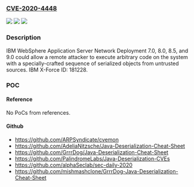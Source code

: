 ### [CVE-2020-4448](https://cve.mitre.org/cgi-bin/cvename.cgi?name=CVE-2020-4448)
![](https://img.shields.io/static/v1?label=Product&message=WebSphere%20Application%20Server&color=blue)
![](https://img.shields.io/static/v1?label=Version&message=n%2Fa&color=blue)
![](https://img.shields.io/static/v1?label=Vulnerability&message=Gain%20Access&color=brighgreen)

### Description

IBM WebSphere Application Server Network Deployment 7.0, 8.0, 8.5, and 9.0 could allow a remote attacker to execute arbitrary code on the system with a specially-crafted sequence of serialized objects from untrusted sources. IBM X-Force ID: 181228.

### POC

#### Reference
No PoCs from references.

#### Github
- https://github.com/ARPSyndicate/cvemon
- https://github.com/AdeliaNitzsche/Java-Deserialization-Cheat-Sheet
- https://github.com/GrrrDog/Java-Deserialization-Cheat-Sheet
- https://github.com/PalindromeLabs/Java-Deserialization-CVEs
- https://github.com/alphaSeclab/sec-daily-2020
- https://github.com/mishmashclone/GrrrDog-Java-Deserialization-Cheat-Sheet

